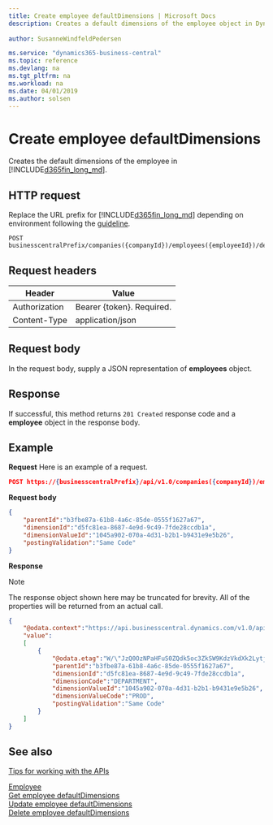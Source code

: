 ```yaml
---
title: Create employee defaultDimensions | Microsoft Docs
description: Creates a default dimensions of the employee object in Dynamics 365 Business Central.
 
author: SusanneWindfeldPedersen

ms.service: "dynamics365-business-central"
ms.topic: reference
ms.devlang: na
ms.tgt_pltfrm: na
ms.workload: na
ms.date: 04/01/2019
ms.author: solsen
---
```


# Create employee defaultDimensions
Creates the default dimensions of the employee in [!INCLUDE[d365fin_long_md](../../includes/d365fin_long_md.md)].

## HTTP request
Replace the URL prefix for [!INCLUDE[d365fin_long_md](../../includes/d365fin_long_md.md)] depending on environment following the [guideline](../../v1.0/endpoints-apis-for-dynamics.md).
```
POST businesscentralPrefix/companies({companyId})/employees({employeeId})/defaultDimensions
```

## Request headers

|Header         |Value                    |
|---------------|-------------------------|
|Authorization  |Bearer {token}. Required.|
|Content-Type   |application/json         |

## Request body
In the request body, supply a JSON representation of **employees** object.

## Response
If successful, this method returns ```201 Created``` response code and a **employee** object in the response body.

## Example

**Request**
Here is an example of a request.

```json
POST https://{businesscentralPrefix}/api/v1.0/companies({companyId})/employees({employeeId})/defaultDimensions
```

**Request body**

```json
{
    "parentId":"b3fbe87a-61b8-4a6c-85de-0555f1627a67",
    "dimensionId":"d5fc81ea-8687-4e9d-9c49-7fde28ccdb1a",
    "dimensionValueId":"1045a902-070a-4d31-b2b1-b9431e9e5b26",
    "postingValidation":"Same Code"
}
```
**Response**

> [!NOTE]  
> The response object shown here may be truncated for brevity. All of the properties will be returned from an actual call.

```json
{
    "@odata.context":"https://api.businesscentral.dynamics.com/v1.0/api/v1.0/$metadata#companies(5106c77d-af37-4e2d-bb88-45d87aba1033)/employees(b3fbe87a-61b8-4a6c-85de-0555f1627a67)/defaultDimensions",
    "value":
    [
        {
            "@odata.etag":"W/\"JzQ0OzNPaHFuS0ZQdk5oc3ZkSW9KdzVkdXk2LytjcmNqeHJJOU05SjZ1aFBYVjQ9MTswMDsn\"",
            "parentId":"b3fbe87a-61b8-4a6c-85de-0555f1627a67",
            "dimensionId":"d5fc81ea-8687-4e9d-9c49-7fde28ccdb1a",
            "dimensionCode":"DEPARTMENT",
            "dimensionValueId":"1045a902-070a-4d31-b2b1-b9431e9e5b26",
            "dimensionValueCode":"PROD",
            "postingValidation":"Same Code"
        }
    ]
}
```

## See also
[Tips for working with the APIs](/dynamics365/business-central/dev-itpro/developer/devenv-connect-apps-tips)    

[Employee](../resources/dynamics_employee.md)  
[Get employee defaultDimensions](dynamics_employee_get_defaultdimensions.md)  
[Update employee defaultDimensions](dynamics_employee_update_defaultdimensions.md)  
[Delete employee defaultDimensions](dynamics_employee_delete_defaultdimensions.md)  

